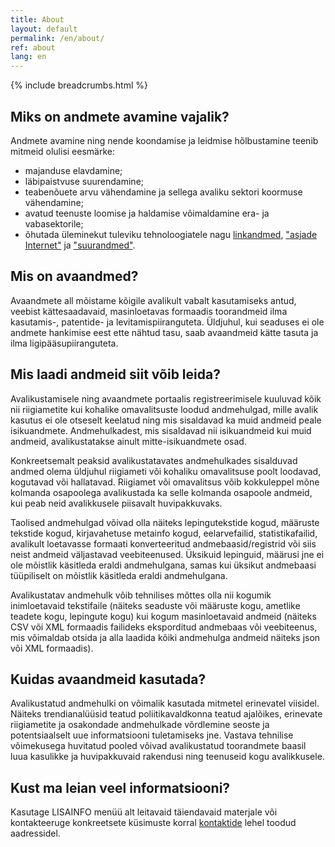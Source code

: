 ```yaml
---
title: About
layout: default
permalink: /en/about/
ref: about
lang: en
---
```

{% include breadcrumbs.html %}

## Miks on andmete avamine vajalik?
Andmete avamine ning nende koondamise ja leidmise hõlbustamine teenib mitmeid olulisi eesmärke:
- majanduse elavdamine;
- läbipaistvuse suurendamine;
- teabenõuete arvu vähendamine ja sellega avaliku sektori koormuse vähendamine;
- avatud teenuste loomise ja haldamise võimaldamine era- ja vabasektorile;
-  õhutada üleminekut tuleviku tehnoloogiatele nagu [linkandmed](http://et.wikipedia.org/wiki/Linkandmed), ["asjade Internet"](https://et.wikipedia.org/wiki/Nutistu) ja ["suurandmed"](https://et.wikipedia.org/wiki/Suurandmed).

## Mis on avaandmed?
Avaandmete all mõistame kõigile avalikult vabalt kasutamiseks antud, veebist kättesaadavaid, masinloetavas formaadis toorandmeid ilma kasutamis-, patentide- ja levitamispiiranguteta. Üldjuhul, kui seaduses ei ole andmete hankimise eest ette nähtud tasu, saab avaandmeid kätte tasuta ja ilma ligipääsupiiranguteta.

## Mis laadi andmeid siit võib leida?
Avalikustamisele ning avaandmete portaalis registreerimisele kuuluvad kõik nii riigiametite kui kohalike omavalitsuste loodud andmehulgad, mille avalik kasutus ei ole otseselt keelatud ning mis sisaldavad ka muid andmeid peale isikuandmete. Andmehulkadest, mis sisaldavad nii isikuandmeid kui muid andmeid, avalikustatakse ainult mitte-isikuandmete osad.

Konkreetsemalt peaksid avalikustatavates andmehulkades sisalduvad andmed olema üldjuhul riigiameti või kohaliku omavalitsuse poolt loodavad, kogutavad või hallatavad. Riigiamet või omavalitsus võib kokkuleppel mõne kolmanda osapoolega avalikustada ka selle kolmanda osapoole andmeid, kui peab neid avalikkusele piisavalt huvipakkuvaks.

Taolised andmehulgad võivad olla näiteks lepingutekstide kogud, määruste tekstide kogud, kirjavahetuse metainfo kogud, eelarvefailid, statistikafailid, avalikult loetavasse formaati konverteeritud andmebaasid/registrid või siis neist andmeid väljastavad veebiteenused. Üksikuid lepinguid, määrusi jne ei ole mõistlik käsitleda eraldi andmehulgana, samas kui üksikut andmebaasi tüüpiliselt on mõistlik käsitleda eraldi andmehulgana.

Avalikustatav andmehulk võib tehnilises mõttes olla nii kogumik inimloetavaid tekstifaile (näiteks seaduste või määruste kogu, ametlike teadete kogu, lepingute kogu) kui kogum masinloetavaid andmeid (näiteks CSV või XML formaadis failideks eksporditud andmebaas või veebiteenus, mis võimaldab otsida ja alla laadida kõiki andmehulga andmeid näiteks json või XML formaadis).

## Kuidas avaandmeid kasutada?
Avalikustatud andmehulki on võimalik kasutada mitmetel erinevatel viisidel. Näiteks trendianalüüsid teatud poliitikavaldkonna teatud ajalõikes, erinevate riigiametite ja osakondade andmehulkade võrdlemine seoste ja potentsiaalselt uue informatsiooni tuletamiseks jne. Vastava tehnilise võimekusega huvitatud pooled võivad avalikustatud toorandmete baasil luua kasulikke ja huvipakkuvaid rakendusi ning teenuseid kogu avalikkusele.

## Kust ma leian veel informatsiooni?
Kasutage LISAINFO menüü alt leitavaid täiendavaid materjale või kontakteeruge konkreetsete küsimuste korral [kontaktide](/kontaktid) lehel toodud aadressidel.

